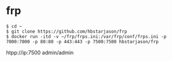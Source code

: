# frp

```
$ cd ~
$ git clone https://github.com/hbstarjason/frp
$ docker run -itd -v ~/frp/frps.ini:/var/frp/conf/frps.ini -p 7000:7000 -p 80:80 -p 443:443 -p 7500:7500 hbstarjason/frp
```
htpp://ip:7500 
admin/admin

